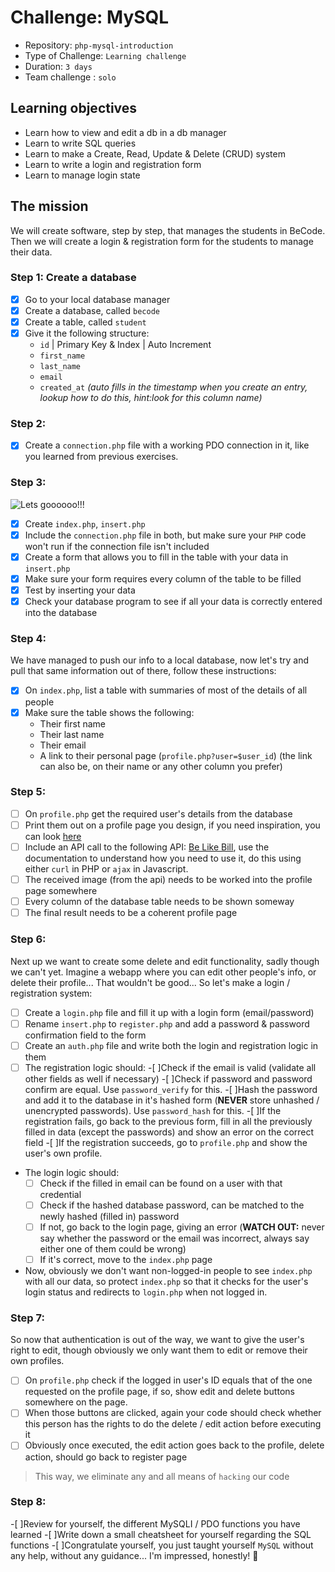 # Challenge: MySQL

- Repository: `php-mysql-introduction`
- Type of Challenge: `Learning challenge`
- Duration: `3 days`
- Team challenge : `solo`

## Learning objectives
- Learn how to view and edit a db in a db manager
- Learn to write SQL queries
- Learn to make a Create, Read, Update & Delete (CRUD) system
- Learn to write a login and registration form
- Learn to manage login state

## The mission
We will create software, step by step, that manages the students in BeCode.
Then we will create a login & registration form for the students to manage their data.

### Step 1: Create a database
-[x] Go to your local database manager
-[x] Create a database, called `becode`
-[x] Create a table, called `student`
-[x] Give it the following structure:
    - `id` | Primary Key & Index | Auto Increment
    - `first_name`
    - `last_name`
    - `email` 
    - `created_at` *(auto fills in the timestamp when you create an entry, lookup how to do this, hint:look for this column name)*
    
### Step 2: 
-[x] Create a `connection.php` file with a working PDO connection in it, like you learned from previous exercises.

### Step 3: 
![Lets goooooo!!!](resources/rambo.png)

-[x] Create `index.php`, `insert.php`
-[x] Include the `connection.php` file in both, but make sure your `PHP` code won't run if the connection file isn't included
-[x] Create a form that allows you to fill in the table with your data in `insert.php`
-[x] Make sure your form requires every column of the table to be filled
-[x] Test by inserting your data
-[x] Check your database program to see if all your data is correctly entered into the database

### Step 4:
We have managed to push our info to a local database, now let's try and pull that same information out of there, follow these instructions:

-[x] On `index.php`, list a table with summaries of most of the details of all people
-[x] Make sure the table shows the following:
    - Their first name
    - Their last name
    - Their email
    - A link to their personal page (`profile.php?user=$user_id`) (the link can also be, on their name or any other column you prefer)

### Step 5:
-[ ] On `profile.php` get the required user's details from the database
-[ ] Print them out on a profile page you design, if you need inspiration, you can look [here](https://www.google.com/search?q=profile+page+design&source=lnms&tbm=isch&sa=X&ved=0ahUKEwis5Juh07HkAhUIJFAKHeJKASYQ_AUIESgB&biw=2560&bih=1297#imgrc=jjirWCPSxqfBFM:)
-[ ] Include an API call to the following API: [Be Like Bill](https://github.com/gautamkrishnar/Be-Like-Bill), use the documentation to understand how you need to use it, do this using either `curl` in PHP or `ajax` in Javascript.
-[ ] The received image (from the api) needs to be worked into the profile page somewhere
-[ ] Every column of the database table needs to be shown someway
-[ ] The final result needs to be a coherent profile page

### Step 6:
Next up we want to create some delete and edit functionality, sadly though we can't yet.
Imagine a webapp where you can edit other people's info, or delete their profile... That wouldn't be good... 
So let's make a login / registration system:

-[ ] Create a `login.php` file and fill it up with a login form (email/password)
-[ ] Rename `insert.php` to `register.php` and add a password & password confirmation field to the form
-[ ] Create an `auth.php` file and write both the login and registration logic in them
-[ ] The registration logic should:
    -[ ]Check if the email is valid (validate all other fields as well if necessary)
    -[ ]Check if password and password confirm are equal. Use `password_verify` for this.
    -[ ]Hash the password and add it to the database in it's hashed form (**NEVER** store unhashed / unencrypted passwords). Use `password_hash` for this.
    -[ ]If the registration fails, go back to the previous form, fill in all the previously filled in data (except the passwords) and show an error on the correct field
    -[ ]If the registration succeeds, go to `profile.php` and show the user's own profile.
- The login logic should:
    -[ ] Check if the filled in email can be found on a user with that credential
    -[ ] Check if the hashed database password, can be matched to the newly hashed (filled in) password
    -[ ] If not, go back to the login page, giving an error (**WATCH OUT:** never say whether the password or the email was incorrect, always say either one of them could be wrong) 
    -[ ] If it's correct, move to the `index.php` page
- Now, obviously we don't want non-logged-in people to see `index.php` with all our data, so protect `index.php` so that it checks for the user's login status and redirects to `login.php` when not logged in.

### Step 7:
So now that authentication is out of the way, we want to give the user's right to edit, though obviously we only want them to edit or remove their own profiles.

-[ ] On `profile.php` check if the logged in user's ID equals that of the one requested on the profile page, if so, show edit and delete buttons somewhere on the page.
-[ ] When those buttons are clicked, again your code should check whether this person has the rights to do the delete / edit action before executing it
-[ ] Obviously once executed, the edit action goes back to the profile, delete action, should go back to register page 

> This way, we eliminate any and all means of `hacking` our code

### Step 8: 
-[ ]Review for yourself, the different MySQLI / PDO functions you have learned
-[ ]Write down a small cheatsheet for yourself regarding the SQL functions 
-[ ]Congratulate yourself, you just taught yourself `MySQL` without any help, without any guidance... I'm impressed, honestly! :unicorn: